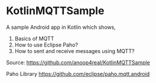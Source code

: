 # KotlinMQTTSample
A sample Android app in Kotlin which shows,
1. Basics of MQTT
2. How to use Eclipse Paho?
3. How to sent and receive messages using MQTT?

Source:
https://github.com/anoop4real/KotlinMQTTSample

Paho Library
https://github.com/eclipse/paho.mqtt.android
